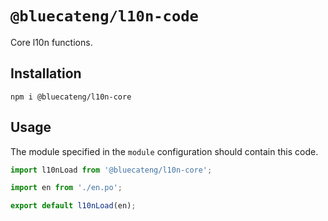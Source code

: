 # `@bluecateng/l10n-code`

Core l10n functions.

## Installation

```shell
npm i @bluecateng/l10n-core
```

## Usage

The module specified in the `module` configuration should contain this code.

```js
import l10nLoad from '@bluecateng/l10n-core';

import en from './en.po';

export default l10nLoad(en);
```
